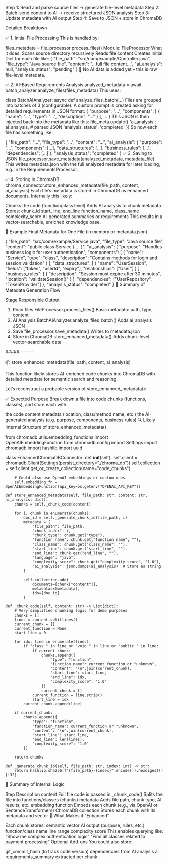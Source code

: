 Step 1: Read and parse source files  →  generate file-level metadata
Step 2: Batch-send content to AI     →  receive structured JSON analysis
Step 3: Update metadata with AI output
Step 4: Save to JSON + store in ChromaDB


Detailed Breakdown

✅ 1. Initial File Processing
This is handled by:

files_metadata = file_processor.process_files()
Module: FileProcessor
What it does:
Scans source directory recursively
Reads file content
Creates initial Dict for each file like:
{
  "file_path": "src/com/example/Controller.java",
  "file_type": "Java source file",
  "content": "...full file content...",
  "ai_analysis": null,
  "analysis_status": "pending"
}
📝 No AI data is added yet – this is raw file-level metadata.

✅ 2. AI-Based Requirements Analysis
analyzed_metadata = await batch_analyzer.analyze_files(files_metadata)
This uses:

class BatchAIAnalyzer:
    async def analyze_files_batch(...)
Files are grouped into batches of 3 (configurable).
A custom prompt is created asking for detailed requirements in JSON format:
{
  "purpose": "...",
  "components": [
    { "name": "...", "type": "...", "description": "..." }
  ],
  ...
}
This JSON is then injected back into the metadata like this:
file_meta.update({
  'ai_analysis': ai_analysis,  # parsed JSON
  'analysis_status': 'completed'
})
So now each file has something like:

{
  "file_path": "...",
  "file_type": "...",
  "content": "...",
  "ai_analysis": {
    "purpose": "...",
    "components": [...],
    "data_structures": [...],
    "business_rules": [...],
    "dependencies": [...]
  },
  "analysis_status": "completed"
}
✅ 3. Saving to JSON
file_processor.save_metadata(analyzed_metadata, metadata_file)
This writes metadata.json with the full analyzed metadata for later loading, e.g. in the RequirementsProcessor.

✅ 4. Storing in ChromaDB
chroma_connector.store_enhanced_metadata(file_path, content, ai_analysis)
Each file’s metadata is stored in ChromaDB as enhanced documents. Internally this likely:

Chunks the code (function/class level)
Adds AI analysis to chunk metadata
Stores:
chunk_id
start_line, end_line
function_name, class_name
complexity_score
AI-generated summaries or requirements
This results in a vector-searchable, enriched knowledge base.

🧠 Example Final Metadata for One File (in memory or metadata.json)

{
  "file_path": "src/com/example/Service.java",
  "file_type": "Java source file",
  "content": "public class Service { ... }",
  "ai_analysis": {
    "purpose": "Handles business logic for user authentication",
    "components": [
      {
        "name": "Service",
        "type": "class",
        "description": "Contains methods for login and session validation"
      }
    ],
    "data_structures": [
      {
        "name": "UserSession",
        "fields": ["token", "userId", "expiry"],
        "relationships": ["User"]
      }
    ],
    "business_rules": [
      {
        "description": "Session must expire after 30 minutes",
        "location": "validateSession()"
      }
    ],
    "dependencies": ["UserRepository", "TokenProvider"]
  },
  "analysis_status": "completed"
}
📌 Summary of Metadata Generation Flow

Stage	Responsible	Output
1. Read files	FileProcessor.process_files()	Basic metadata: path, type, content
2. AI Analysis	BatchAIAnalyzer.analyze_files_batch()	Adds ai_analysis JSON
3. Save	file_processor.save_metadata()	Writes to metadata.json
4. Store in ChromaDB	store_enhanced_metadata()	Adds chunk-level vector-searchable data



#####-------


📦 store_enhanced_metadata(file_path, content, ai_analysis)

This function likely stores AI-enriched code chunks into ChromaDB with detailed metadata for semantic search and reasoning.

Let’s reconstruct a probable version of store_enhanced_metadata():

✅ Expected Purpose
Break down a file into code chunks (functions, classes), and store each with:

the code content
metadata (location, class/method name, etc.)
the AI-generated analysis (e.g. purpose, components, business rules)
🔍 Likely Internal Structure of store_enhanced_metadata()

from chromadb.utils.embedding_functions import OpenAIEmbeddingFunction
from chromadb.config import Settings
import chromadb
import hashlib
import uuid

class EnhancedChromaDBConnector:
    def __init__(self):
        self.client = chromadb.Client(Settings(persist_directory="./chroma_db"))
        self.collection = self.client.get_or_create_collection(name="code_chunks")

        # Could also use OpenAI embeddings or custom ones
        self.embedding_fn = OpenAIEmbeddingFunction(api_key=os.getenv("OPENAI_API_KEY"))

    def store_enhanced_metadata(self, file_path: str, content: str, ai_analysis: dict):
        chunks = self._chunk_code(content)
        
        for i, chunk in enumerate(chunks):
            doc_id = self._generate_chunk_id(file_path, i)
            metadata = {
                "file_path": file_path,
                "chunk_index": i,
                "chunk_type": chunk.get("type"),
                "function_name": chunk.get("function_name", ""),
                "class_name": chunk.get("class_name", ""),
                "start_line": chunk.get("start_line", ""),
                "end_line": chunk.get("end_line", ""),
                "language": "java",
                "complexity_score": chunk.get("complexity_score", "1.0"),
                "ai_analysis": json.dumps(ai_analysis)  # Store as string
            }

            self.collection.add(
                documents=[chunk["content"]],
                metadatas=[metadata],
                ids=[doc_id]
            )

    def _chunk_code(self, content: str) -> List[dict]:
        # Very simplified chunking logic for demo purposes
        chunks = []
        lines = content.splitlines()
        current_chunk = []
        current_function = None
        start_line = 0

        for idx, line in enumerate(lines):
            if "class " in line or "void " in line or "public " in line:
                if current_chunk:
                    chunks.append({
                        "type": "function",
                        "function_name": current_function or "unknown",
                        "content": "\n".join(current_chunk),
                        "start_line": start_line,
                        "end_line": idx,
                        "complexity_score": "1.0"
                    })
                    current_chunk = []
                current_function = line.strip()
                start_line = idx
            current_chunk.append(line)

        if current_chunk:
            chunks.append({
                "type": "function",
                "function_name": current_function or "unknown",
                "content": "\n".join(current_chunk),
                "start_line": start_line,
                "end_line": len(lines),
                "complexity_score": "1.0"
            })

        return chunks

    def _generate_chunk_id(self, file_path: str, index: int) -> str:
        return hashlib.sha256(f"{file_path}-{index}".encode()).hexdigest()[:32]
🔎 Summary of Internal Logic

Step	Description
content	Full file code is passed in
_chunk_code()	Splits the file into functions/classes (chunks)
metadata	Adds file path, chunk type, AI results, etc.
embedding function	Embeds each chunk (e.g., via OpenAI or SentenceTransformers)
ChromaDB collection	Stores each chunk with its metadata and vector
🧠 What Makes it "Enhanced"

Each chunk stores:
semantic vector
AI output (purpose, rules, etc.)
function/class name
line range
complexity score
This enables querying like:
“Show me complex authentication logic”
“Find all classes related to payment processing”
Optional Add-ons
You could also store:

git_commit_hash (to track code version)
dependencies from AI analysis
a requirements_summary extracted per chunk